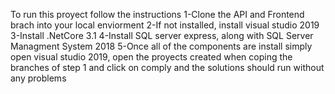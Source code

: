 To run this proyect follow the instructions
  1-Clone the API and Frontend brach into your local enviorment
  2-If not installed, install visual studio 2019
  3-Install .NetCore 3.1
  4-Install SQL server express, along with SQL Server Managment System 2018
  5-Once all of the components are install simply open visual studio 2019, open the proyects created when coping the branches of step 1 and click on comply and the       solutions should run without any problems

